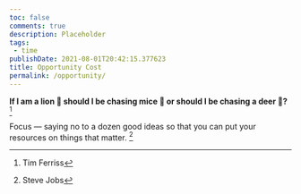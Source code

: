 ```yaml
---
toc: false
comments: true
description: Placeholder 
tags:
 - time
publishDate: 2021-08-01T20:42:15.377623
title: Opportunity Cost
permalink: /opportunity/
---
```


**If I am a lion 🦁 should I be chasing mice 🐁 or should I be chasing a deer 🦌?** [^2]

Focus — saying no to a dozen good ideas so that you can put your resources on things that matter. [^1]

[^1]: Steve Jobs
[^2]: Tim Ferriss
